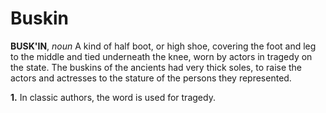 # Buskin

**BUSK'IN**, _noun_ A kind of half boot, or high shoe, covering the foot and leg to the middle and tied underneath the knee, worn by actors in tragedy on the state. The buskins of the ancients had very thick soles, to raise the actors and actresses to the stature of the persons they represented.

**1.** In classic authors, the word is used for tragedy.
